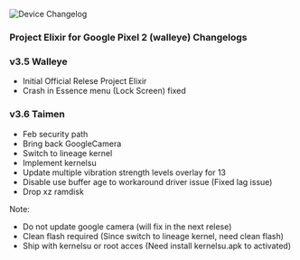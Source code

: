 ![Device Changelog](https://i.imgur.com/C0Wcdr5.png)
### Project Elixir for Google Pixel 2 (walleye) Changelogs

### v3.5 Walleye
- Initial Official Relese Project Elixir
- Crash in Essence menu (Lock Screen) fixed

### v3.6 Taimen
- Feb security path
- Bring back GoogleCamera
- Switch to lineage kernel
- Implement kernelsu
- Update multiple vibration strength levels overlay for 13
- Disable use buffer age to workaround driver issue (Fixed lag issue)
- Drop xz ramdisk

Note:
- Do not update google camera (will fix in the next relese)
- Clean flash required (Since switch to lineage kernel, need clean flash)
- Ship with kernelsu or root acces (Need install kernelsu.apk to activated)
